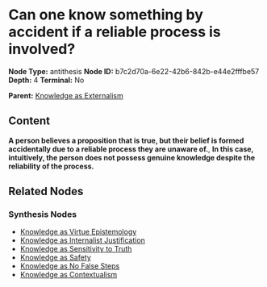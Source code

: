 # Can one know something by accident if a reliable process is involved?

**Node Type:** antithesis
**Node ID:** b7c2d70a-6e22-42b6-842b-e44e2fffbe57
**Depth:** 4
**Terminal:** No

**Parent:** [Knowledge as Externalism](knowledge-as-externalism-synthesis-b5ef1c99-5b42-4059-b5fe-7bab21aa4876.md)

## Content

**A person believes a proposition that is true, but their belief is formed accidentally due to a reliable process they are unaware of.**, **In this case, intuitively, the person does not possess genuine knowledge despite the reliability of the process.**

## Related Nodes

### Synthesis Nodes

- [Knowledge as Virtue Epistemology](knowledge-as-virtue-epistemology-synthesis-e2c845e9-bf94-42b9-b13c-26e176e5b00e.md)
- [Knowledge as Internalist Justification](knowledge-as-internalist-justification-synthesis-2d2a2dd7-6ea1-4a99-90c4-85376c97b177.md)
- [Knowledge as Sensitivity to Truth](knowledge-as-sensitivity-to-truth-synthesis-19d363a9-6417-490d-b268-a3450f62863b.md)
- [Knowledge as Safety](knowledge-as-safety-synthesis-d1a965d9-aa99-47ec-a3cf-bd62a5029f5d.md)
- [Knowledge as No False Steps](knowledge-as-no-false-steps-synthesis-409bf3dd-dc92-43e9-9169-92e307f7226d.md)
- [Knowledge as Contextualism](knowledge-as-contextualism-synthesis-90703f96-77ba-463c-925c-cfb2f4c57542.md)
